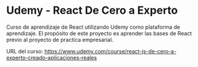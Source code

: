 # Udemy - React De Cero a Experto

Curso de aprendizaje de React utilizando Udemy como plataforma de aprendizaje.
El propósito de este proyecto es aprender las bases de React previo al proyecto de practica empresarial.

URL del curso: https://www.udemy.com/course/react-js-de-cero-a-experto-creado-aplicaciones-reales
